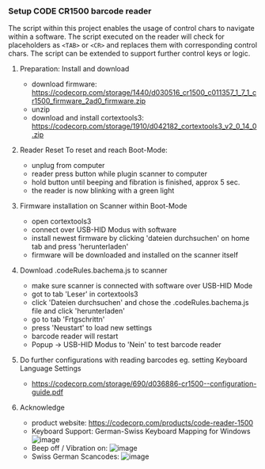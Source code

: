 ### Setup CODE CR1500 barcode reader
The script within this project enables the usage of control chars to navigate within a software. The script executed on the reader will check for placeholders as `<TAB>` or `<CR>` and replaces them with corresponding control chars.
The script can be extended to support further control keys or logic.

1. Preparation: Install and download
    - download firmware: https://codecorp.com/storage/1440/d030516_cr1500_c011357_1_7_1_cr1500_firmware_2ad0_firmware.zip
    - unzip
    - download and install cortextools3: https://codecorp.com/storage/1910/d042182_cortextools3_v2_0_14_0.zip

2. Reader Reset
	To reset and reach Boot-Mode: 
    - unplug from computer
    - reader press button while plugin scanner to computer
    - hold button until beeping and fibration is finished, approx 5 sec.
    - the reader is now blinking with a green light

3. Firmware installation on Scanner within Boot-Mode
    - open cortextools3
    - connect over USB-HID Modus with software
    - install newest firmware by clicking 'dateien durchsuchen' on home tab and press 'herunterladen'
    - firmware will be downloaded and installed on the scanner itself

4. Download .codeRules.bachema.js to scanner
    - make sure scanner is connected with software over USB-HID Mode
	- got to tab 'Leser' in cortextools3
	- click 'Dateien durchsuchen' and chose the .codeRules.bachema.js file and click 'herunterladen'
	- go to tab 'Frtgschrittn'
	- press 'Neustart' to load new settings
	- barcode reader will restart
	- Popup -> USB-HID Modus to 'Nein' to test barcode reader

5. Do further configurations with reading barcodes eg. setting Keyboard Language Settings
    - https://codecorp.com/storage/690/d036886-cr1500--configuration-guide.pdf
	
6. Acknowledge
    - product website: https://codecorp.com/products/code-reader-1500
    - Keyboard Support: German-Swiss Keyboard Mapping for Windows ![image](https://github.com/user-attachments/assets/41024b4f-3273-4224-901c-7c0aaa5acdfc)
    - Beep off / Vibration on: ![image](https://github.com/user-attachments/assets/56a1d014-d358-492e-b9f3-c1eee396e58d)
    - Swiss German Scancodes: ![image](https://github.com/user-attachments/assets/774ed157-bcde-4a61-a155-0d87e27cdb1a)
